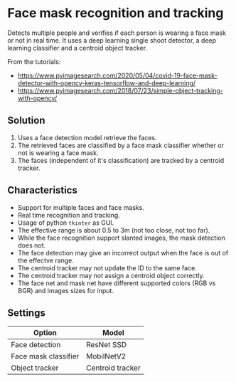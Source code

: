 # Face mask recognition and tracking
Detects multiple people and verifies if each person is wearing a face mask or not in real time.
It uses a deep learning single shoot detector, a deep learning classifier and a centroid object tracker. 

From the tutorials:
- https://www.pyimagesearch.com/2020/05/04/covid-19-face-mask-detector-with-opencv-keras-tensorflow-and-deep-learning/
- https://www.pyimagesearch.com/2018/07/23/simple-object-tracking-with-opencv/

## Solution
1) Uses a face detection model retrieve the faces.
2) The retrieved faces are classified by a face mask classifier whether or not is wearing a face mask.
3) The faces (independent of it's classification) are tracked by a centroid tracker.

## Characteristics
- Support for multiple faces and face masks.
- Real time recognition and tracking.
- Usage of python `tkinter` as GUI.
- The effective range is about 0.5 to 3m (not too close, not too far).
- While the face recognition support slanted images, the mask detection does not.
- The face detection may give an incorrect output when the face is out of the effectve range.
- The centroid tracker may not update the ID to the same face.
- The centroid tracker may not assign a centroid object correctly.
- The face net and mask net have different supported colors (RGB vs BGR) and images sizes for input.

## Settings

| Option               | Model       |
| -------------------- | ----------- |
| Face detection       | ResNet SSD  |
| Face mask classifier | MobilNetV2  |
| Object tracker       | Centroid tracker |
